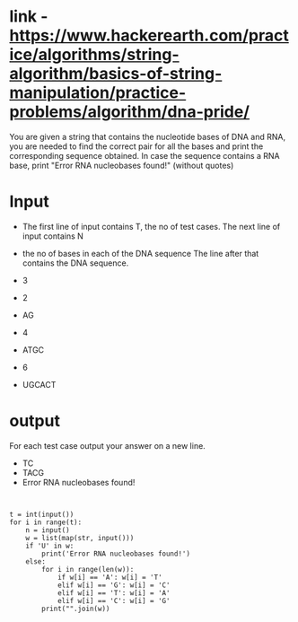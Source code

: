 # link - https://www.hackerearth.com/practice/algorithms/string-algorithm/basics-of-string-manipulation/practice-problems/algorithm/dna-pride/

You are given a string that contains the nucleotide bases of DNA and RNA, you are needed to find the correct pair for all the bases and print the corresponding sequence obtained. In case the sequence contains a RNA base, print "Error RNA nucleobases found!" (without quotes)

# Input
- The first line of input contains T, the no of test cases. The next line of input contains N 
- the no of bases in each of the DNA sequence The line after that contains the DNA sequence.

- 3
- 2
- AG
- 4
- ATGC
- 6
- UGCACT

# output

For each test case output your answer on a new line.

- TC
- TACG
- Error RNA nucleobases found!


<pre>
<code>

t = int(input())
for i in range(t):
    n = input()
    w = list(map(str, input()))
    if 'U' in w:
        print('Error RNA nucleobases found!')
    else:
        for i in range(len(w)):
            if w[i] == 'A': w[i] = 'T'
            elif w[i] == 'G': w[i] = 'C'
            elif w[i] == 'T': w[i] = 'A'
            elif w[i] == 'C': w[i] = 'G'
        print("".join(w))
</code>
</pre>